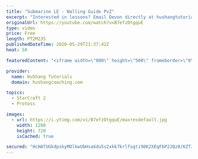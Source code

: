 ```yaml
---
title: "Submarine LE - Walling Guide PvZ"
excerpt: "Interested in lessons? Email Devon directly at hushangtutorials@outlook.com ------------------------------------------------------------------------------------------------------- Want to support HuShang Tutorials directly? Patreon is a website where you can contribute a monthly donation that will help"
originalUrl: https://youtube.com/watch?v=B7efzDtgquE
type: video
price: Free
length: PT2M23S
publishedDateTime: 2020-05-29T21:37:42Z
heat: 50

featuredContent: "<iframe width=\"800\" height=\"500\" frameborder=\"0\" src=\"https://www.youtube.com/embed/B7efzDtgquE\" allow=\"accelerometer; autoplay; encrypted-media; gyroscope; picture-in-picture\" allowfullscreen></iframe>"

provider:
  name: HuShang Tutorials
  domain: hushangcoaching.com

topics:
  - StarCraft 2
  - Protoss

images:
  - url: https://i.ytimg.com/vi/B7efzDtgquE/maxresdefault.jpg
    width: 1280
    height: 720
    isCached: true

secured: "HcHATUGkdpskyMOlkwUbHsa6du5s2xkk7krlfogti90K2XEqFbP2JQz0/KZTJ3Y+BIGs7TK9kJQm47Ip6y7yazAImnSTziGtI700DlgyZrNEy3XbP+neXzqqvtF2yglRBxoDh7XGo/yE41vmQTV/J6kJ3BykvFgrM1vPgMoi/prD/Z8OgcUTor36tzLydvic7ySur/7wlC1rU7gGGkd2v6ZwYNlUS6RJcMFAtS2q9LLj2GqlbA/2mkoHXsIBxKsfegcpvlY8M8mjhz+is7K1Ibr1CWUQpPZRvynLodf1CBaQ7y2gyJTc5/q1F1/qmIUdq4InDzt2b0sdcT4+YsQlS10h8fPkD3xX66+cAAMHltTzxAcfnafqHPb4PbGIPfwLg0BsUlHOYWSTeVOSPBtmfG8BmFxT5lA7RN+BGcDTyT4=;8KnbuwYTyAHJq656doT0KA=="
---
```


